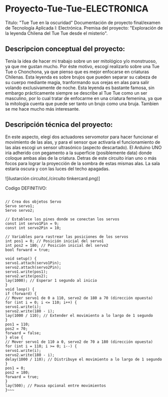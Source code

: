 # Proyecto-Tue-Tue-ELECTRONICA
Titulo: "Tue Tue en la oscuridad"
Documentación de proyecto final/examen de Tecnología Aplicada I: Electrónica.
Premisa del proyecto: "Exploración de la leyenda Chilena del Tue Tue desde el misterio".

## Descripcion conceptual del proyecto:
Tenía la idea de hacer mi trabajo sobre un ser mitológico y/o monstruoso, ya que me gustan mucho. Por éste motivo, escogí realizarlo sobre una Tue Tue o Chonchona, ya que pienso que es mejor enfocarse en criaturas Chilenas. Esta leyenda es sobre brujos que pueden separar su cabeza de su cuerpo mediante magia, tranformando sus orejas en alas para salir volando exclusivamente de noche. Esta leyenda es bastante famosa, sin embargo prácticamente siempre se describe al Tue Tue como un ser masculino, por lo cual tratar de enfocarme en una criatura femenina, ya que la mitología cuenta que puede ser tanto un brujo como una bruja. Tambien se me hace mucho más interesante.

## Descripción técnica del proyecto:
En este aspecto, elegí dos actuadores servomotor para hacer funcionar el movimiento de las alas, y para el sensor que activaría el funcionamiento de las alas escogi un sensor ultrasónico (aspecto descartado).
El Arduino UNO iría adherido con pegamento a la superficie (posiblemente data) donde coloque ambas alas de la criatura. Detras de este circuito irian uno o  más focos para lograr la proyección de la sombra de estas mismas alas. La sala estaria oscura y con las luces del techo apagadas.

![ilustarción circuito(./circuito tinkercard.png)]

Codigo DEFINITIVO:
~~~#include <Servo.h>

// Crea dos objetos Servo
Servo servo1;
Servo servo2;

// Establece los pines donde se conectan los servos
const int servo1Pin = 9;
const int servo2Pin = 10;

// Variables para rastrear las posiciones de los servos
int pos1 = 0; // Posición inicial del servo1
int pos2 = 180; // Posición inicial del servo2
bool forward = true;

void setup() {
servo1.attach(servo1Pin);
servo2.attach(servo2Pin);
servo1.write(pos1);
servo2.write(pos2);
lay(1000); // Esperar 1 segundo al inicio
}
void loop() {
if (forward) {
// Mover servo1 de 0 a 110, servo2 de 180 a 70 (dirección opuesta)
for (int i = 0; i <= 110; i++) {
servo1.write(i);
servo2.write(180 - i);
lay(1000 / 110); // Extender el movimiento a lo largo de 1 segundo
}
pos1 = 110;
pos2 = 70;
forward = false;
} else {
// Mover servo1 de 110 a 0, servo2 de 70 a 180 (dirección opuesta)
for (int i = 110; i >= 0; i--) {
servo1.write(i);
servo2.write(180 - i);
delay(1000 / 110); // Distribuye el movimiento a lo largo de 1 segundo
}
pos1 = 0;
pos2 = 180;
forward = true;
}
lay(500); // Pausa opcional entre movimientos
}~~~
